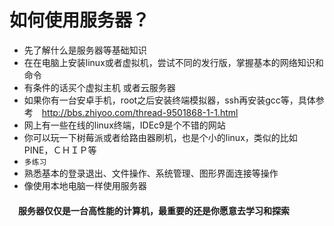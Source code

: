 # 如何使用服务器？
- 先了解什么是服务器等基础知识
- 在在电脑上安装linux或者虚拟机，尝试不同的发行版，掌握基本的网络知识和命令
- 有条件的话买个虚拟主机 或者云服务器
- 如果你有一台安卓手机，root之后安装终端模拟器，ssh再安装gcc等，具体参考　http://bbs.zhiyoo.com/thread-9501868-1-1.html
- 网上有一些在线的linux终端，IDEc9是个不错的网站
- 你可以玩一下树莓派或者给路由器刷机，也是个小的linux，类似的比如PINE，ＣＨＩＰ等
- `多练习`
- 熟悉基本的登录退出、文件操作、系统管理、图形界面连接等操作
- 像使用本地电脑一样使用服务器
#### 　服务器仅仅是一台高性能的计算机，最重要的还是你愿意去学习和探索
